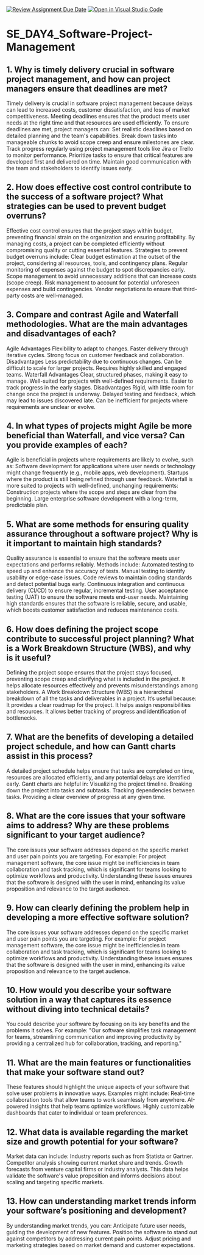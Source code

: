[![Review Assignment Due Date](https://classroom.github.com/assets/deadline-readme-button-22041afd0340ce965d47ae6ef1cefeee28c7c493a6346c4f15d667ab976d596c.svg)](https://classroom.github.com/a/9pw6JKcu)
[![Open in Visual Studio Code](https://classroom.github.com/assets/open-in-vscode-2e0aaae1b6195c2367325f4f02e2d04e9abb55f0b24a779b69b11b9e10269abc.svg)](https://classroom.github.com/online_ide?assignment_repo_id=18741169&assignment_repo_type=AssignmentRepo)
# SE_DAY4_Software-Project-Management
## 1. Why is timely delivery crucial in software project management, and how can project managers ensure that deadlines are met?
Timely delivery is crucial in software project management because delays can lead to increased costs, customer dissatisfaction, and loss of market competitiveness. Meeting deadlines ensures that the product meets user needs at the right time and that resources are used efficiently.
To ensure deadlines are met, project managers can:
Set realistic deadlines based on detailed planning and the team's capabilities.
Break down tasks into manageable chunks to avoid scope creep and ensure milestones are clear.
Track progress regularly using project management tools like Jira or Trello to monitor performance.
Prioritize tasks to ensure that critical features are developed first and delivered on time.
Maintain good communication with the team and stakeholders to identify issues early.
## 2. How does effective cost control contribute to the success of a software project? What strategies can be used to prevent budget overruns?
Effective cost control ensures that the project stays within budget, preventing financial strain on the organization and ensuring profitability. By managing costs, a project can be completed efficiently without compromising quality or cutting essential features.
Strategies to prevent budget overruns include:
Clear budget estimation at the outset of the project, considering all resources, tools, and contingency plans.
Regular monitoring of expenses against the budget to spot discrepancies early.
Scope management to avoid unnecessary additions that can increase costs (scope creep).
Risk management to account for potential unforeseen expenses and build contingencies.
Vendor negotiations to ensure that third-party costs are well-managed.
## 3. Compare and contrast Agile and Waterfall methodologies. What are the main advantages and disadvantages of each?
Agile
Advantages
Flexibility to adapt to changes.
Faster delivery through iterative cycles.
Strong focus on customer feedback and collaboration.
Disadvantages
Less predictability due to continuous changes.
Can be difficult to scale for larger projects.
Requires highly skilled and engaged teams.
Waterfall
Advantages
Clear, structured phases, making it easy to manage.
Well-suited for projects with well-defined requirements.
Easier to track progress in the early stages.
Disadvantages
Rigid, with little room for change once the project is underway.
Delayed testing and feedback, which may lead to issues discovered late.
Can be inefficient for projects where requirements are unclear or evolve.
## 4. In what types of projects might Agile be more beneficial than Waterfall, and vice versa? Can you provide examples of each?
Agile is beneficial in projects where requirements are likely to evolve, such as:
Software development for applications where user needs or technology might change frequently (e.g., mobile apps, web development).
Startups where the product is still being refined through user feedback.
Waterfall is more suited to projects with well-defined, unchanging requirements:
Construction projects where the scope and steps are clear from the beginning.
Large enterprise software development with a long-term, predictable plan.
## 5. What are some methods for ensuring quality assurance throughout a software project? Why is it important to maintain high standards?
Quality assurance is essential to ensure that the software meets user expectations and performs reliably. Methods include:
Automated testing to speed up and enhance the accuracy of tests.
Manual testing to identify usability or edge-case issues.
Code reviews to maintain coding standards and detect potential bugs early.
Continuous integration and continuous delivery (CI/CD) to ensure regular, incremental testing.
User acceptance testing (UAT) to ensure the software meets end-user needs.
Maintaining high standards ensures that the software is reliable, secure, and usable, which boosts customer satisfaction and reduces maintenance costs.
## 6. How does defining the project scope contribute to successful project planning? What is a Work Breakdown Structure (WBS), and why is it useful?
Defining the project scope ensures that the project stays focused, preventing scope creep and clarifying what is included in the project. It helps allocate resources effectively and prevents misunderstandings among stakeholders.
A Work Breakdown Structure (WBS) is a hierarchical breakdown of all the tasks and deliverables in a project. It’s useful because:
It provides a clear roadmap for the project.
It helps assign responsibilities and resources.
It allows better tracking of progress and identification of bottlenecks.
## 7. What are the benefits of developing a detailed project schedule, and how can Gantt charts assist in this process?
A detailed project schedule helps ensure that tasks are completed on time, resources are allocated efficiently, and any potential delays are identified early.
Gantt charts are helpful in:
Visualizing the project timeline.
Breaking down the project into tasks and subtasks.
Tracking dependencies between tasks.
Providing a clear overview of progress at any given time.
## 8. What are the core issues that your software aims to address? Why are these problems significant to your target audience?
The core issues your software addresses depend on the specific market and user pain points you are targeting. For example:
For project management software, the core issue might be inefficiencies in team collaboration and task tracking, which is significant for teams looking to optimize workflows and productivity.
Understanding these issues ensures that the software is designed with the user in mind, enhancing its value proposition and relevance to the target audience.
## 9. How can clearly defining the problem help in developing a more effective software solution?
The core issues your software addresses depend on the specific market and user pain points you are targeting. For example:
For project management software, the core issue might be inefficiencies in team collaboration and task tracking, which is significant for teams looking to optimize workflows and productivity.
Understanding these issues ensures that the software is designed with the user in mind, enhancing its value proposition and relevance to the target audience.
## 10. How would you describe your software solution in a way that captures its essence without diving into technical details?
You could describe your software by focusing on its key benefits and the problems it solves. For example:
"Our software simplifies task management for teams, streamlining communication and improving productivity by providing a centralized hub for collaboration, tracking, and reporting."
## 11. What are the main features or functionalities that make your software stand out?
These features should highlight the unique aspects of your software that solve user problems in innovative ways. Examples might include:
Real-time collaboration tools that allow teams to work seamlessly from anywhere.
AI-powered insights that help teams optimize workflows.
Highly customizable dashboards that cater to individual or team preferences.
## 12. What data is available regarding the market size and growth potential for your software?
Market data can include:
Industry reports such as from Statista or Gartner.
Competitor analysis showing current market share and trends.
Growth forecasts from venture capital firms or industry analysts.
This data helps validate the software's value proposition and informs decisions about scaling and targeting specific markets.
## 13. How can understanding market trends inform your software’s positioning and development?
By understanding market trends, you can:
Anticipate future user needs, guiding the development of new features.
Position the software to stand out against competitors by addressing current pain points.
Adjust pricing and marketing strategies based on market demand and customer expectations.
